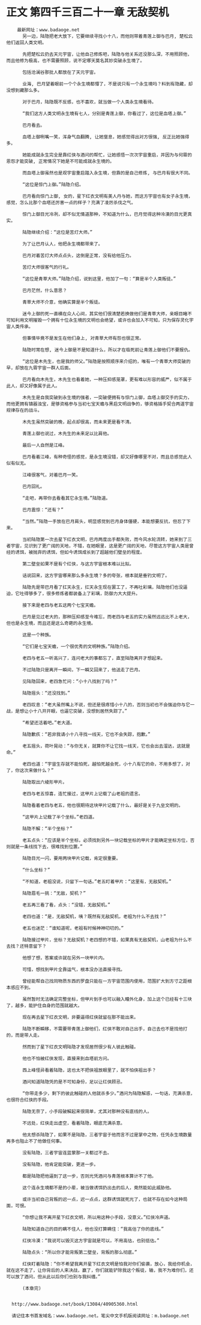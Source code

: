 # 正文 第四千三百二十一章 无敌契机
        最新网址：www.badaoge.net
          另一边，陆隐把老大放下，它要继续寻找小十八，而他则带着青莲上御与巴月, 楚松云他们返回人类文明。
      
          先把楚松云扔去天元宇宙，让他自己修炼吧，陆隐与他关系还没那么深，不用照顾他，而且他修为极高，也不需要照顾，说不定哪天莫名其妙突破永生境了。
      
          包括沧澜谷那批人都放在了天元宇宙。
      
          业海, 巴月望着眼前一个个永生境都懵了，不是说只有一个永生境吗？料到有隐藏，却没想到藏那么多。
      
          对于巴月，陆隐既不反感，也不喜欢，就当做一个人类永生境看待。
      
          “我们这方人类文明永生境有七人，分别是青莲上御，你看过了，这位是血塔上御。”
      
          巴月看去。
      
          血塔上御咧嘴一笑，浑身气血翻腾, 让她窒息，她感觉得出对方很强, 反正比她强得多。
      
          她能成就永生完全是靠红侠与酒问的帮忙，让她感悟一次次宇宙重启，并因为与何霄的恩怨才能突破, 正常情况下她是不可能成就永生境的。
      
          而血塔上御虽然也是观宇宙重启踏入永生境，但靠的是自己修炼, 与巴月有很大不同。
      
          “这位是惊门上御。”陆隐介绍。
      
          巴月看向惊门上御, 女的，星下红衣文明有美人丹与她，而这方宇宙也有女子永生境，感觉，怎么比那个血塔还厉害一点的样子？充满了凌厉杀伐之气。
      
          惊门上御目光冷冽，却不似无情道那种，不知道为什么，巴月觉得这种冷漠的目光更真实。
      
          陆隐继续介绍：“这位是苦灯大师。”
      
          为了让巴月认人，他把永生境都带来了。
      
          巴月对着苦灯大师点点头，这倒是正常，没有给他压力。
      
          苦灯大师很客气的行礼。
      
          “这位是青草大师。”陆隐介绍，说到这里，他加了一句：“算是半个人类叛徒。”
      
          巴月茫然，什么意思？
      
          青草大师不介意，他确实算是半个叛徒。
      
          迷今上御的死一直横在众人心间，其实他们很清楚若换做他们是青草大师，亲眼目睹不可知利用文明摧毁一个拥有十位永生境的文明也会绝望，或许也会加入不可知，只为保存灵化宇宙人类传承。
      
          但事情毕竟不是发生在他们身上, 对青草大师有怨也很正常。
      
          陆隐时常在想, 迷今上御是不是知道什么，所以才在临死前让青莲上御他们不要报仇。
      
          “这位是木先生，也是我的师父。”陆隐是按照顺序来介绍的，唯有一个青草大师突破的早，却放在九霄宇宙一群人后面。
      
          巴月看向木先生，木先生也看着她，一种压抑感笼罩，更有难以形容的威严，似不属于此人，却又好像属于此人。
      
          木先生是自我突破到永生境的强者，一突破便拥有与惊门上御，血塔上御交手的实力，而他更拥有镇器浊宝，是够资格参与当初七宝天蟾与黑启文明战争的，够资格插手契合两道宇宙规律存在的战斗。
      
          木先生虽然突破的晚，起点却很高，而未来更是看不清。
      
          青莲上御也说过，木先生的未来足以比肩他。
      
          最后一人自然是江峰。
      
          巴月看着江峰，有种奇怪的感觉，是永生境没错，却又好像哪里不对，而且总感觉此人似有似无。
      
          江峰很客气，对着巴月一笑。
      
          巴月回礼。
      
          “走吧，再带你去看看其它永生境。”陆隐道。
      
          巴月震惊：“还有？”
      
          “当然。”陆隐一手放在巴月肩头，明显感觉到巴月身体僵硬，本能想要反抗，但忍了下来。
      
          当初陆隐第一次去星下红衣文明，巴月两度出手都失败，而今风水轮流转，她来到了三者宇宙，见识到了更广阔的天地，不错，在她眼里，这是更广阔的天地，尽管这方宇宙人类是曾经的诱饵，被抛弃的诱饵，但如今诱饵成长到了超越他们壁垒的程度。
      
          第二壁垒如果不是有个红侠，与这方宇宙根本难以比拟。
      
          话说回来，这方宇宙哪来那么多永生境？多的夸张，根本就是垂钓文明了。
      
          陆隐先是带巴月看了扛天永生，扛天永生现在罢工了，不再吐彩璃，陆隐他们也没逼迫，它吐得够多了，很多修炼者都装备上了彩璃，防御力大大提升。
      
          接下来是老四与老五这两个七宝天蟾。
      
          巴月是见过老大的，那种压抑感至今难忘，而老四与老五的实力虽然远远比不上老大，但也是永生境，而且还是这么奇葩的永生境。
      
          这是一个种族。
      
          “它们是七宝天蟾，一个很优秀的文明种族。”陆隐介绍。
      
          老四与老五一听高兴了，连问老大的事都忘了，直至陆隐离开才想起来。
      
          不过陆隐只是离开一瞬间，下一瞬又回来了，他送走了巴月。
      
          见陆隐回来，老四急忙问：“小十八找到了吗？”
      
          陆隐摇头：“还没找到。”
      
          老四叹息：“老大虽然嘴上不说，但还是很疼惜小十八的，否则当初也不会强迫你与它一战，是想让小十八开开眼，也逼它突破，没想到居然失踪了。”
      
          “希望还活着吧。”老大道。
      
          陆隐歉疚：“若非我请小十八寻找一线天，它也不会失踪，抱歉。”
      
          老五摇头，荷叶晃动：“与你无关，就算你不让它找一线天，它也会出去溜达，这就是命。”
      
          老四也道：“宇宙生存就不能怕死，越怕死越会死，小十八有它的命，不用多想了，对了，你这次来做什么？”
      
          陆隐取出六棱形甲片。
      
          老四与老五惊喜，连忙接过，这甲片上记载了山老祖的遗言。
      
          陆隐看着老四与老五，他也很期待这块甲片记载了什么，最好是关于九垒文明的。
      
          “这甲片上记载了半个坐标。”老四道。
      
          陆隐不解：“半个坐标？”
      
          老五点头：“应该是半个坐标，必须找到另外一块记载坐标的甲片才能确定坐标方位，否则就是一条线找下去，很难找到位置。”
      
          陆隐目光一闪，要用两块甲片记载，肯定很重要。
      
          “什么坐标？”
      
          “不知道，老祖没说，只留下一句话。”老五盯着甲片：“这里有，无敌契机。”
      
          陆隐眉毛一挑：“无敌，契机？”
      
          老五再三看了看，点头：“没错，无敌契机。”
      
          老四也道：“是，无敌契机，咦？既然有无敌契机，老祖为什么不去找？”
      
          老五也迷茫：“谁知道呢，老祖有时候神神叨叨的。”
      
          陆隐接过甲片，坐标？无敌契机？老四想的不错，如果真有无敌契机，山老祖为什么不去找？还特意留下？
      
          他想了想，答案或许就在另外一块甲片内。
      
          可惜，想找到甲片全靠运气，根本没办法直接寻找。
      
          曾经能帮自己找同物质东西的罗盘只能在一方宇宙范围内使用，范围扩大到方寸之距根本感应不到。
      
          虽然暂时无法确定完整坐标，但甲片到手也可以融入瞳外化身，加上这个已经有十三块了，越多，能护住自身的范围就越大。
      
          现在再去星下红衣文明，非要逼得红侠就留在那不能出来。
      
          陆隐不断瞬移，不需要带青莲上御他们，红侠不敢对自己出手，自己去也不是找他打的，而是带人走。
      
          然而到了星下红衣文明陆隐才发现居然很少有人彼此触碰。
      
          他也不怕被红侠发现，直接来到血塔前方问。
      
          西上峰怪异看着陆隐，这也太不把侠祖放眼里了，就不怕侠祖出手？
      
          酒问知道陆隐凭的是不可知身份，足以让红侠顾忌。
      
          “你带走多少，剩下的彼此触碰的人他就杀多少。”酒问为陆隐解惑，一句话，充满杀意，也很符合红侠的手段。
      
          陆隐无奈了，小手段破解起来很简单，尤其对那种没有底线的人。
      
          不远处，红侠走出虚空，看着陆隐，眼底充满杀意。
      
          他太想杀陆隐了，如果不是陆隐，三者宇宙于他而言不过是掌中之物，任凭永生境数量再多也阻止不了他做任何事。
      
          没有陆隐，三者宇宙连蓝蒙那一关都过不去。
      
          没有陆隐，他肯定能突破，更进一步。
      
          都是陆隐把他逼到了这一步，否则光凭酒问与青莲根本算计不了他。
      
          这个连永生境都不是的小辈，被当做诱饵扔出去的后人，竟然能如此威胁他。
      
          或许当初自己背叛的迟一点，迟一点点，这群诱饵就死光了，也就不存在如今这种局面，可恨。
      
          “你想让我不离开星下红衣文明，所以用这种小手段，没意义。”红侠冷声道。
      
          陆隐知道自己的目的瞒不住人，他也没打算瞒住：“我高估了你的底线。”
      
          红侠冷漠：“我说可以毁灭这方宇宙就是可以，不用高估，也别低估。”
      
          陆隐点头：“所以你才能背叛第二壁垒，背叛的那么彻底。”
      
          红侠盯着陆隐：“你不希望我离开星下红衣文明是怕我对你们偷袭，放心，我给你机会，就在这不走了，让你背后的人来决战，赢了，你们就能铲除我这个叛徒，输，我不为难你们，还可以放了酒问，但从此以后你们也别与我纠缠。”
      
          (本章完)
      
      
      http://www.badaoge.net/book/13084/40905360.html
      
      请记住本书首发域名：www.badaoge.net。笔尖中文手机版阅读网址：m.badaoge.net